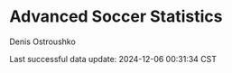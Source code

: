 # Advanced Soccer Statistics
Denis Ostroushko

<!-- gfm -->

Last successful data update: 2024-12-06 00:31:34 CST

